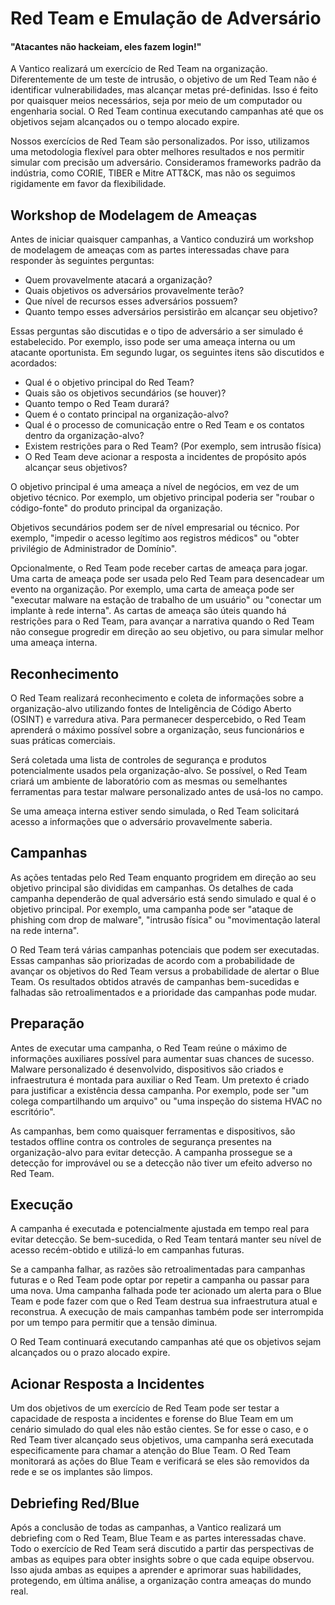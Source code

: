 # Red Team e Emulação de Adversário

#### "Atacantes não hackeiam, eles fazem login!"

A Vantico realizará um exercício de Red Team na organização. Diferentemente de um teste de intrusão, o objetivo de um Red Team não é identificar vulnerabilidades, mas alcançar metas pré-definidas. Isso é feito por quaisquer meios necessários, seja por meio de um computador ou engenharia social. O Red Team continua executando campanhas até que os objetivos sejam alcançados ou o tempo alocado expire.

Nossos exercícios de Red Team são personalizados. Por isso, utilizamos uma metodologia flexível para obter melhores resultados e nos permitir simular com precisão um adversário. Consideramos frameworks padrão da indústria, como CORIE, TIBER e Mitre ATT\&CK, mas não os seguimos rigidamente em favor da flexibilidade.

## Workshop de Modelagem de Ameaças

Antes de iniciar quaisquer campanhas, a Vantico conduzirá um workshop de modelagem de ameaças com as partes interessadas chave para responder às seguintes perguntas:

* Quem provavelmente atacará a organização?
* Quais objetivos os adversários provavelmente terão?
* Que nível de recursos esses adversários possuem?
* Quanto tempo esses adversários persistirão em alcançar seu objetivo?

Essas perguntas são discutidas e o tipo de adversário a ser simulado é estabelecido. Por exemplo, isso pode ser uma ameaça interna ou um atacante oportunista. Em segundo lugar, os seguintes itens são discutidos e acordados:

* Qual é o objetivo principal do Red Team?
* Quais são os objetivos secundários (se houver)?
* Quanto tempo o Red Team durará?
* Quem é o contato principal na organização-alvo?
* Qual é o processo de comunicação entre o Red Team e os contatos dentro da organização-alvo?
* Existem restrições para o Red Team? (Por exemplo, sem intrusão física)
* O Red Team deve acionar a resposta a incidentes de propósito após alcançar seus objetivos?

O objetivo principal é uma ameaça a nível de negócios, em vez de um objetivo técnico. Por exemplo, um objetivo principal poderia ser "roubar o código-fonte" do produto principal da organização.

Objetivos secundários podem ser de nível empresarial ou técnico. Por exemplo, "impedir o acesso legítimo aos registros médicos" ou "obter privilégio de Administrador de Domínio".

Opcionalmente, o Red Team pode receber cartas de ameaça para jogar. Uma carta de ameaça pode ser usada pelo Red Team para desencadear um evento na organização. Por exemplo, uma carta de ameaça pode ser "executar malware na estação de trabalho de um usuário" ou "conectar um implante à rede interna". As cartas de ameaça são úteis quando há restrições para o Red Team, para avançar a narrativa quando o Red Team não consegue progredir em direção ao seu objetivo, ou para simular melhor uma ameaça interna.

## Reconhecimento

O Red Team realizará reconhecimento e coleta de informações sobre a organização-alvo utilizando fontes de Inteligência de Código Aberto (OSINT) e varredura ativa. Para permanecer despercebido, o Red Team aprenderá o máximo possível sobre a organização, seus funcionários e suas práticas comerciais.

Será coletada uma lista de controles de segurança e produtos potencialmente usados pela organização-alvo. Se possível, o Red Team criará um ambiente de laboratório com as mesmas ou semelhantes ferramentas para testar malware personalizado antes de usá-los no campo.

Se uma ameaça interna estiver sendo simulada, o Red Team solicitará acesso a informações que o adversário provavelmente saberia.

## Campanhas

As ações tentadas pelo Red Team enquanto progridem em direção ao seu objetivo principal são divididas em campanhas. Os detalhes de cada campanha dependerão de qual adversário está sendo simulado e qual é o objetivo principal. Por exemplo, uma campanha pode ser "ataque de phishing com drop de malware", "intrusão física" ou "movimentação lateral na rede interna".

O Red Team terá várias campanhas potenciais que podem ser executadas. Essas campanhas são priorizadas de acordo com a probabilidade de avançar os objetivos do Red Team versus a probabilidade de alertar o Blue Team. Os resultados obtidos através de campanhas bem-sucedidas e falhadas são retroalimentados e a prioridade das campanhas pode mudar.

## Preparação

Antes de executar uma campanha, o Red Team reúne o máximo de informações auxiliares possível para aumentar suas chances de sucesso. Malware personalizado é desenvolvido, dispositivos são criados e infraestrutura é montada para auxiliar o Red Team. Um pretexto é criado para justificar a existência dessa campanha. Por exemplo, pode ser "um colega compartilhando um arquivo" ou "uma inspeção do sistema HVAC no escritório".

As campanhas, bem como quaisquer ferramentas e dispositivos, são testados offline contra os controles de segurança presentes na organização-alvo para evitar detecção. A campanha prossegue se a detecção for improvável ou se a detecção não tiver um efeito adverso no Red Team.

## Execução

A campanha é executada e potencialmente ajustada em tempo real para evitar detecção. Se bem-sucedida, o Red Team tentará manter seu nível de acesso recém-obtido e utilizá-lo em campanhas futuras.

Se a campanha falhar, as razões são retroalimentadas para campanhas futuras e o Red Team pode optar por repetir a campanha ou passar para uma nova. Uma campanha falhada pode ter acionado um alerta para o Blue Team e pode fazer com que o Red Team destrua sua infraestrutura atual e reconstrua. A execução de mais campanhas também pode ser interrompida por um tempo para permitir que a tensão diminua.

O Red Team continuará executando campanhas até que os objetivos sejam alcançados ou o prazo alocado expire.

## Acionar Resposta a Incidentes

Um dos objetivos de um exercício de Red Team pode ser testar a capacidade de resposta a incidentes e forense do Blue Team em um cenário simulado do qual eles não estão cientes. Se for esse o caso, e o Red Team tiver alcançado seus objetivos, uma campanha será executada especificamente para chamar a atenção do Blue Team. O Red Team monitorará as ações do Blue Team e verificará se eles são removidos da rede e se os implantes são limpos.

## Debriefing Red/Blue

Após a conclusão de todas as campanhas, a Vantico realizará um debriefing com o Red Team, Blue Team e as partes interessadas chave. Todo o exercício de Red Team será discutido a partir das perspectivas de ambas as equipes para obter insights sobre o que cada equipe observou. Isso ajuda ambas as equipes a aprender e aprimorar suas habilidades, protegendo, em última análise, a organização contra ameaças do mundo real.

